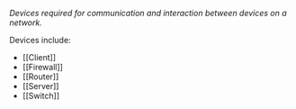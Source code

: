 _Devices required for communication and interaction between devices on a network._

Devices include:
- [[Client]]
- [[Firewall]]
- [[Router]]
- [[Server]]
- [[Switch]]